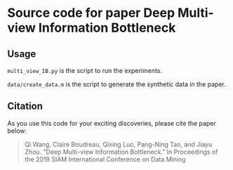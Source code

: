 # Source code for paper Deep Multi-view Information Bottleneck

## Usage
`multi_view_IB.py` is the script to run the experiments.

`data/create_data.m` is the script to generate the synthetic data in the paper.


## Citation

As you use this code for your exciting discoveries, please cite the paper below:

> Qi Wang, Claire Boudreau, Qixing Luo, Pang-Ning Tan, and Jiayu Zhou. "Deep Multi-view Information Bottleneck." In Proceedings of the 2019 SIAM International Conference on Data Mining
